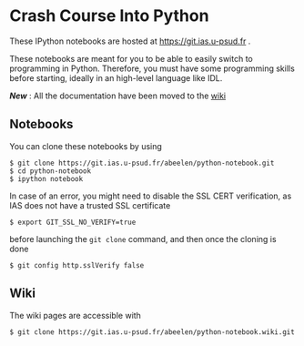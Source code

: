 Crash Course Into Python
========================

These IPython notebooks are hosted at https://git.ias.u-psud.fr .

These notebooks are meant for you to be able to easily switch to programming in Python. Therefore, you must have some programming skills before starting, ideally in an high-level language like IDL.

***New*** : All the documentation have been moved to the [wiki](https://git.ias.u-psud.fr/abeelen/python-notebook/wikis/home)

## Notebooks

You can clone these notebooks by using

```shell
$ git clone https://git.ias.u-psud.fr/abeelen/python-notebook.git
$ cd python-notebook
$ ipython notebook
```

In case of an error, you might need to disable the SSL CERT verification, as IAS does not have a trusted SSL certificate

```shell
$ export GIT_SSL_NO_VERIFY=true
```

before launching the `git clone` command, and then once the cloning is done
```shell
$ git config http.sslVerify false
```

## Wiki

The wiki pages are accessible with

```shell
$ git clone https://git.ias.u-psud.fr/abeelen/python-notebook.wiki.git
```